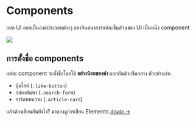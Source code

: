 Components
==========

แยก UI ออกเป็นองค์ประกอบต่างๆ ลองจินตนาการแต่ละชิ้นส่วนของ UI เป็นหนึ่ง component

![](images/component-example.png)

## การตั้งชื่อ components
แต่ละ component จะตั้งชื่อโดยใช้ **อย่างน้อยสองคำ** แยกกันด้วยขีดกลาง ตัวอย่างเช่น

  * ปุ่มไลค์ (`.like-button`)
  * กล่องค้นหา (`.search-form`)
  * การ์ดบทความ (`.article-card`)

แล้วต้องเขียนกันยังไง? มาลองดูการเขียน Elements
[อ่านต่อ →](elements.md)
<!-- {p:.pull-box} -->
